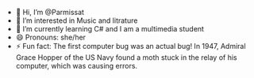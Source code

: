 - 👋 Hi, I’m @Parmissat
- 👀 I’m interested in Music and litrature
- 🌱 I’m currently learning C# and I am a multimedia student
- 😄 Pronouns: she/her
- ⚡ Fun fact: The first computer bug was an actual bug! In 1947, Admiral Grace Hopper of the US Navy found a moth stuck in the relay of his computer, which was causing errors. 

<!---
Parmissat/Parmissat is a ✨ special ✨ repository because its `README.md` (this file) appears on your GitHub profile.
You can click the Preview link to take a look at your changes.
--->
